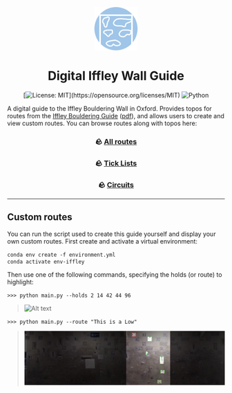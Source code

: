 <div align="center">

<img src=".assets/img/icon.svg" width="100">

# Digital Iffley Wall Guide

[![License: MIT](https://img.shields.io/badge/License-MIT-yellow.svg?)](https://opensource.org/licenses/MIT) ![Python](https://img.shields.io/badge/python-3670A0?logo=python&logoColor=ffdd54)

</div>

A digital guide to the Iffley Bouldering Wall in Oxford. Provides topos for routes from the [Iffley Bouldering Guide](https://www.oxfordalpineclub.uk/shop.php#!/Iffley-10-The-Iffley-Bouldering-Guide/p/59136024/category=10367386) ([pdf](.assets/Iffley%20Bouldering%20Guidebook.pdf?raw=true)), and allows users to create and view custom routes. You can browse routes along with topos here:

<div align="center">

### 🪨 [All routes](static/topos.md)

### 🪨 [Tick Lists](static/ticklists.md)

### 🪨 [Circuits](static/circuits.md)

</div>

---

## Custom routes

You can run the script used to create this guide yourself and display your own custom routes. First create and activate a virtual environment:

```shell
conda env create -f environment.yml
conda activate env-iffley
```

Then use one of the following commands, specifying the holds (or route) to highlight:

```shell
>>> python main.py --holds 2 14 42 44 96
```

> ![Alt text](.assets/img/examples/holds.png?raw=true "Holds")

```shell
>>> python main.py --route "This is a Low"
```

> ![Alt text](.assets/img/routes/thisisalow.png?raw=true "This is a Low")
